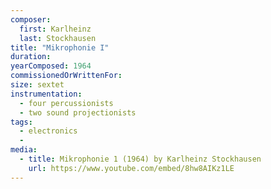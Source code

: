 ```yaml
---
composer:
  first: Karlheinz
  last: Stockhausen
title: "Mikrophonie I"
duration:
yearComposed: 1964
commissionedOrWrittenFor:
size: sextet
instrumentation:
  - four percussionists
  - two sound projectionists
tags:
  - electronics
  -
media:
  - title: Mikrophonie 1 (1964) by Karlheinz Stockhausen
    url: https://www.youtube.com/embed/8hw8AIKz1LE
---
```

